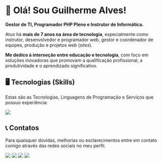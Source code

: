 # 💙 Olá! Sou Guilherme Alves!
**Gestor de TI, Programador PHP Pleno e Instrutor de Informática.** 

Atuo há **mais de 7 anos na área de tecnologia**, especialmente como instrutor, desenvolvedor e programador web, gestor e coordenador de equipes, produção e projetos _web_ (_sites_).

**Me dedico à interseção entre educação e tecnologia**, com foco em soluções inovadoras que promovam a qualificação profissional, a produtividade e o aprendizado significativo. 


## 🖥️ Tecnologias (Skills)
Estas são as Tecnologias, Linguagens de Programação e Serviços que possuo experiência: 

[![](https://skillicons.dev/icons?i=html,css,js,jquery,bootstrap,tailwind,php,phpstorm,laravel,mysql,sqlite,wordpress,java,kotlin,androidstudio,gcp,py,pycharm,linux,ubuntu,mint,windows,powershell,figma,vscode,sublime,git,github,gitlab,bitbucket&perline=6)](https://skillicons.dev)

## 📞 Contatos
Para quaisquer dúvidas, melhorias ou esclarecimentos entre em contato comigo através das redes sociais no meu perfil.

<a href="https://www.instagram.com/guisaadev" target="_blank"><img src="https://img.shields.io/badge/Instagram-E4405F?style=for-the-badge&logo=instagram&logoColor=white"></a>
<a href="https://www.linkedin.com/in/guisaadev/" target="_blank"><img src="https://img.shields.io/badge/LinkedIn-0077B5?style=for-the-badge&logo=linkedin&logoColor=white"></a>
<a href="#" target=""><img src="https://img.shields.io/badge/Wordpress-21759B?style=for-the-badge&logo=wordpress&logoColor=white"></a>
<a href="#" target=""><img src="https://img.shields.io/badge/CISCO-1BA0D7?style=for-the-badge&logo=cisco&logoColor=white"></a>
    